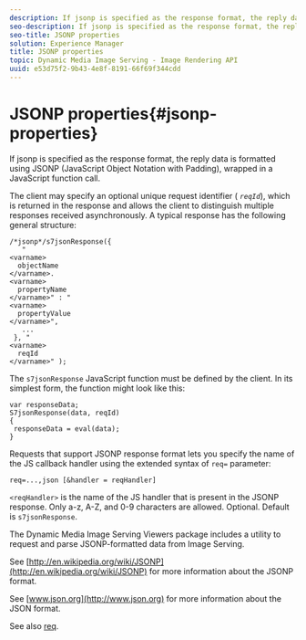 ```yaml
---
description: If jsonp is specified as the response format, the reply data is formatted using JSONP (JavaScript Object Notation with Padding), wrapped in a JavaScript function call.
seo-description: If jsonp is specified as the response format, the reply data is formatted using JSONP (JavaScript Object Notation with Padding), wrapped in a JavaScript function call.
seo-title: JSONP properties
solution: Experience Manager
title: JSONP properties
topic: Dynamic Media Image Serving - Image Rendering API
uuid: e53d75f2-9b43-4e8f-8191-66f69f344cdd
---
```


# JSONP properties{#jsonp-properties}

If jsonp is specified as the response format, the reply data is formatted using JSONP (JavaScript Object Notation with Padding), wrapped in a JavaScript function call.

 The client may specify an optional unique request identifier ( *`reqId`*), which is returned in the response and allows the client to distinguish multiple responses received asynchronously. A typical response has the following general structure:

```
/*jsonp*/s7jsonResponse({ 
   " 
<varname>
  objectName 
</varname>. 
<varname>
  propertyName 
</varname>" : " 
<varname>
  propertyValue 
</varname>", 
   ... 
 }, " 
<varname>
  reqId 
</varname>" );
```

The `s7jsonResponse` JavaScript function must be defined by the client. In its simplest form, the function might look like this:

```
var responseData; 
S7jsonResponse(data, reqId) 
{ 
 responseData = eval(data); 
}
```

Requests that support JSONP response format lets you specify the name of the JS callback handler using the extended syntax of `req=` parameter:

`req=...,json [&handler = reqHandler]`

`<reqHandler>` is the name of the JS handler that is present in the JSONP response. Only a-z, A-Z, and 0-9 characters are allowed. Optional. Default is `s7jsonResponse`.

The Dynamic Media Image Serving Viewers package includes a utility to request and parse JSONP-formatted data from Image Serving.

See [http://en.wikipedia.org/wiki/JSONP](http://en.wikipedia.org/wiki/JSONP) for more information about the JSONP format.

See [www.json.org](http://www.json.org) for more information about the JSON format.

See also [req](../../../../../../is-api/http-ref/image-serving-api-ref/c-http-protocol-reference/c-command-reference/r-req/r-req.md#reference-907cdb4a97034db7ad94695f25552e76). 
